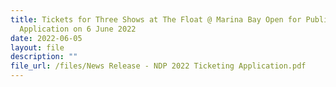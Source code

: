 ```yaml
---
title: Tickets for Three Shows at The Float @ Marina Bay Open for Public
  Application on 6 June 2022
date: 2022-06-05
layout: file
description: ""
file_url: /files/News Release - NDP 2022 Ticketing Application.pdf
---
```





